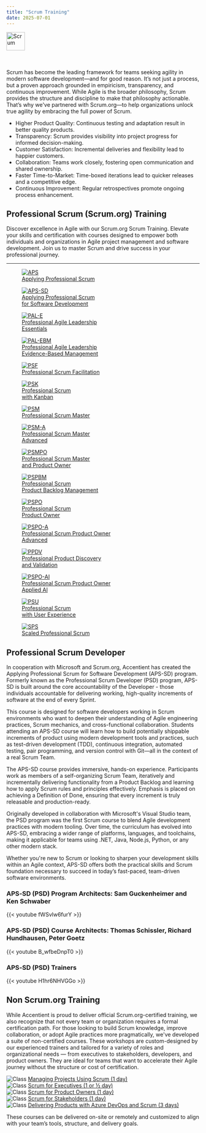 ```yaml
---
title: "Scrum Training"
date: 2025-07-01
---
```


<img src="/images/scrum/scrum.png" alt="Scrum" title="Scrum" style="height: 48px; margin-bottom: 0; vertical-align: middle;">

<br/><br/>
Scrum has become the leading framework for teams seeking agility in modern software development—and for good reason. It’s not just a process, but a proven approach grounded in empiricism, transparency, and continuous improvement. While Agile is the broader philosophy, Scrum provides the structure and discipline to make that philosophy actionable. That’s why we've partnered with Scrum.org—to help organizations unlock true agility by embracing the full power of Scrum.

- Higher Product Quality: Continuous testing and adaptation result in better quality products.
- Transparency: Scrum provides visibility into project progress for informed decision-making.
- Customer Satisfaction: Incremental deliveries and flexibility lead to happier customers.
- Collaboration: Teams work closely, fostering open communication and shared ownership.
- Faster Time-to-Market: Time-boxed iterations lead to quicker releases and a competitive edge.
- Continuous Improvement: Regular retrospectives promote ongoing process enhancement.

## Professional Scrum (Scrum.org) Training

Discover excellence in Agile with our Scrum.org Scrum Training. Elevate your skills and certification with courses designed to empower both individuals and organizations in Agile project management and software development. Join us to master Scrum and drive success in your professional journey.

---

<div class="scrum-grid">
  <figure>
    <a href="https://scrum.org/aps" target="_blank">
      <img src="/images/scrum/APS.png" alt="APS" title="Applying Professional Scrum">
      <figcaption>Applying Professional Scrum</figcaption>
    </a>
  </figure>

  <figure>
    <a href="https://scrum.org/aps-sd" target="_blank">
      <img src="/images/scrum/APS-SD.png" alt="APS-SD" title="Applying Professional Scrum for Software Development">
      <figcaption>Applying Professional Scrum<br>for Software Development</figcaption>
    </a>
  </figure>

  <figure>
    <a href="https://scrum.org/pal-e" target="_blank">
      <img src="/images/scrum/PAL-E.png" alt="PAL-E" title="Professional Agile Leadership Essentials">
      <figcaption>Professional Agile Leadership<br>Essentials</figcaption>
    </a>
  </figure>

  <figure>
    <a href="https://www.scrum.org/courses/professional-agile-leadership-evidence-based-management-training" target="_blank">
      <img src="/images/scrum/PAL-EBM.png" alt="PAL-EBM" title="Professional Agile Leadership Evidence-Based Management">
      <figcaption>Professional Agile Leadership<br>Evidence-Based Management</figcaption>
    </a>
  </figure>

  <figure>
    <a href="https://scrum.org/psfs" target="_blank">
      <img src="/images/scrum/PSF.png" alt="PSF" title="Professional Scrum Facilitation">
      <figcaption>Professional Scrum Facilitation</figcaption>
    </a>
  </figure>

  <figure>
    <a href="https://scrum.org/psk" target="_blank">
      <img src="/images/scrum/PSK.png" alt="PSK" title="Professional Scrum with Kanban">
      <figcaption>Professional Scrum<br>with Kanban</figcaption>
    </a>
  </figure>

  <figure>
    <a href="https://scrum.org/psm" target="_blank">
      <img src="/images/scrum/PSM.png" alt="PSM" title="Professional Scrum Master">
      <figcaption>Professional Scrum Master</figcaption>
    </a>
  </figure>

  <figure>
    <a href="https://scrum.org/psm-a" target="_blank">
      <img src="/images/scrum/PSM-A.png" alt="PSM-A" title="Professional Scrum Master Advanced">
      <figcaption>Professional Scrum Master<br>Advanced</figcaption>
    </a>
  </figure>

  <figure>
    <a href="https://www.scrum.org/courses/professional-scrum-master-and-product-owner-training" target="_blank">
      <img src="/images/scrum/PSMPO.png" alt="PSMPO" title="Professional Scrum Master and Product Owner">
      <figcaption>Professional Scrum Master<br>and Product Owner</figcaption>
    </a>
  </figure>

  <figure>
    <a href="https://scrum.org/pspbm" target="_blank">
      <img src="/images/scrum/PSPBM.png" alt="PSPBM" title="Professional Scrum Product Backlog Management">
      <figcaption>Professional Scrum<br>Product Backlog Management</figcaption>
    </a>
  </figure>

  <figure>
    <a href="https://scrum.org/pspo" target="_blank">
      <img src="/images/scrum/PSPO.png" alt="PSPO" title="Professional Scrum Product Owner">
      <figcaption>Professional Scrum<br>Product Owner</figcaption>
    </a>
  </figure>

  <figure>
    <a href="https://www.scrum.org/courses/professional-scrum-product-owner-advanced-mastering-product-owner-stances-training" target="_blank">
      <img src="/images/scrum/PSPO-A.png" alt="PSPO-A" title="Professional Scrum Product Owner Advanced">
      <figcaption>Professional Scrum Product Owner<br>Advanced</figcaption>
    </a>
  </figure>

  <figure>
    <a href="https://scrum.org/ppdv" target="_blank">
      <img src="/images/scrum/PPDV.png" alt="PPDV" title="Professional Product Discovery and Validation">
      <figcaption>Professional Product Discovery<br>and Validation</figcaption>
    </a>
  </figure>

  <figure>
    <a href="https://www.scrum.org/courses/professional-scrum-product-owner-ai-essentials-training" target="_blank">
      <img src="/images/scrum/PSPO-AI.png" alt="PSPO-AI" title="Professional Scrum Product Owner Applied AI">
      <figcaption>Professional Scrum Product Owner<br>Applied AI</figcaption>
    </a>
  </figure>

  <figure>
    <a href="https://scrum.org/psu" target="_blank">
      <img src="/images/scrum/PSU.png" alt="PSU" title="Professional Scrum with User Experience">
      <figcaption>Professional Scrum<br>with User Experience</figcaption>
    </a>
  </figure>

  <figure>
    <a href="https://scrum.org/sps" target="_blank">
      <img src="/images/scrum/SPS.png" alt="SPS" title="Scaled Professional Scrum">
      <figcaption>Scaled Professional Scrum</figcaption>
    </a>
  </figure>
</div>

## Professional Scrum Developer

In cooperation with Microsoft and Scrum.org, Accentient has created the Applying Professional Scrum for Software Development (APS-SD) program. Formerly known as the Professional Scrum Developer (PSD) program, APS-SD is built around the core accountability of the Developer - those individuals accountable for delivering working, high-quality increments of software at the end of every Sprint.

This course is designed for software developers working in Scrum environments who want to deepen their understanding of Agile engineering practices, Scrum mechanics, and cross-functional collaboration. Students attending an APS-SD course will learn how to build potentially shippable increments of product using modern development tools and practices, such as test-driven development (TDD), continuous integration, automated testing, pair programming, and version control with Git—all in the context of a real Scrum Team.

The APS-SD course provides immersive, hands-on experience. Participants work as members of a self-organizing Scrum Team, iteratively and incrementally delivering functionality from a Product Backlog and learning how to apply Scrum rules and principles effectively. Emphasis is placed on achieving a Definition of Done, ensuring that every increment is truly releasable and production-ready.

Originally developed in collaboration with Microsoft's Visual Studio team, the PSD program was the first Scrum course to blend Agile development practices with modern tooling. Over time, the curriculum has evolved into APS-SD, embracing a wider range of platforms, languages, and toolchains, making it applicable for teams using .NET, Java, Node.js, Python, or any other modern stack.

Whether you're new to Scrum or looking to sharpen your development skills within an Agile context, APS-SD offers both the practical skills and Scrum foundation necessary to succeed in today’s fast-paced, team-driven software environments.

### APS‑SD (PSD) Program Architects: Sam Guckenheimer and Ken Schwaber
{{< youtube fWSvlw6furY >}}

### APS‑SD (PSD) Course Architects: Thomas Schissler, Richard Hundhausen, Peter Goetz
{{< youtube B_wfbeDnpT0 >}}

### APS‑SD (PSD) Trainers
{{< youtube H1hr6NHVGGo >}}

## Non Scrum.org Training
While Accentient is proud to deliver official Scrum.org-certified training, we also recognize that not every team or organization requires a formal certification path. For those looking to build Scrum knowledge, improve collaboration, or adopt Agile practices more pragmatically, we've developed a suite of non-certified courses. These workshops are custom-designed by our experienced trainers and tailored for a variety of roles and organizational needs — from executives to stakeholders, developers, and product owners. They are ideal for teams that want to accelerate their Agile journey without the structure or cost of certification.

<img src="/images/icons/class.png" alt="Class" title="Training Class"> [Managing Projects Using Scrum (1 day)](/mps/)<br/>
<img src="/images/icons/class.png" alt="Class" title="Training Class"> [Scrum for Executives (1 or ½ day)](/s4e/)<br/>
<img src="/images/icons/class.png" alt="Class" title="Training Class"> [Scrum for Product Owners (1 day)](/s4po/)<br/>
<img src="/images/icons/class.png" alt="Class" title="Training Class"> [Scrum for Stakeholders (1 day)](/s4s/)<br/>
<img src="/images/icons/class.png" alt="Class" title="Training Class"> [Delivering Products with Azure DevOps and Scrum (3 days)](/dpads/)

These courses can be delivered on-site or remotely and customized to align with your team’s tools, structure, and delivery goals.